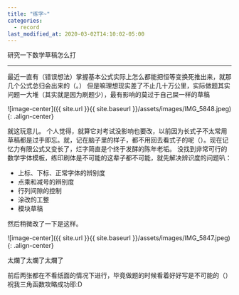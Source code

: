 ```yaml
---
title: "练字~"
categories:
  - record
last_modified_at: 2020-03-02T14:10:02-05:00
---
```


研究一下数学草稿怎么打

***

最近一直有（错误想法）掌握基本公式实际上怎么都能把恒等变换死推出来，就那几个公式总归会出来的（。）
但是嘛理想现实差了不止几十万公里，实际做题其实问题一大堆（其实就是因为刷题少），最有影响的莫过于自己屎一样的草稿

![image-center]({{ site.url }}{{ site.baseurl }}/assets/images/IMG_5848.jpeg){: .align-center}

就这玩意儿。
个人觉得，就算它对考试没影响也要改，以前因为长式子不太常用草稿都是过手即忘。就，记在脑子里的样子，都不用回去看式子的呢（）。现在记忆力有限公式又变长了，烂字简直是个终于发酵的陈年老垢。
没找到非常可行的数学字体模板，练印刷体是不可能的这辈子都不可能，就先解决辨识度的问题叭：

* 上标、下标、正常字体的辨别度
* 点乘和减号的辨别度
* 行列间隙的控制
* 涂改的工整
* 模块草稿

然后稍微改了一下是这样。


![image-center]({{ site.url }}{{ site.baseurl }}/assets/images/IMG_5847.jpeg){: .align-center}

太爛了太爛了太爛了

前后两张都在不看纸面的情况下进行，毕竟做题的时候看着好好写是不可能的（）
祝我三角函数攻略成功耶:D
